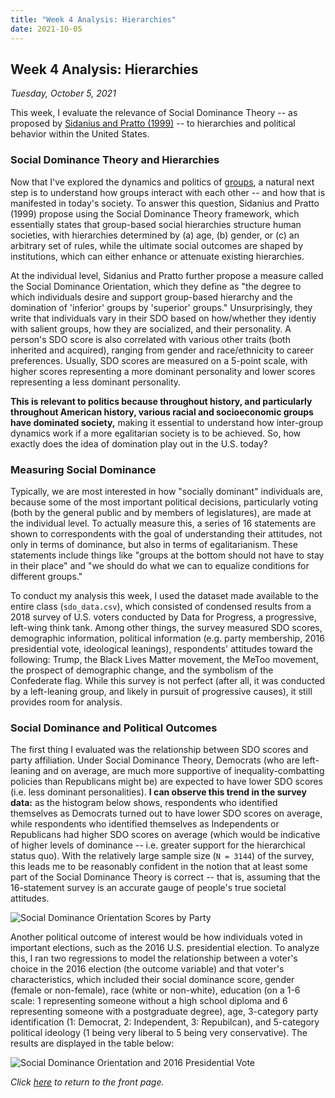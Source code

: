 ```yaml
---
title: "Week 4 Analysis: Hierarchies"
date: 2021-10-05
---
```

## Week 4 Analysis: Hierarchies
*Tuesday, October 5, 2021*

This week, I evaluate the relevance of Social Dominance Theory -- as proposed by [Sidanius and Pratto (1999)](https://www.cambridge.org/core/books/social-dominance/ADA29C256881001463D6E2777404DB95) -- to hierarchies and political behavior within the United States.

### Social Dominance Theory and Hierarchies
Now that I've explored the dynamics and politics of [groups](https://yanxifang.github.io/Gov-1372/2021/09/28/Week-Three-Blog-Post.html), a natural next step is to understand how groups interact with each other -- and how that is manifested in today's society. To answer this question, Sidanius and Pratto (1999) propose using the Social Dominance Theory framework, which essentially states that group-based social hierarchies structure human societies, with hierarchies determined by (a) age, (b) gender, or (c) an arbitrary set of rules, while the ultimate social outcomes are shaped by institutions, which can either enhance or attenuate existing hierarchies.

At the individual level, Sidanius and Pratto further propose a measure called the Social Dominance Orientation, which they define as "the degree to which individuals desire and support group-based hierarchy and the domination of 'inferior' groups by 'superior' groups." Unsurprisingly, they write that individuals vary in their SDO based on how/whether they identiy with salient groups, how they are socialized, and their personality. A person's SDO score is also correlated with various other traits (both inherited and acquired), ranging from gender and race/ethnicity to career preferences. Usually, SDO scores are measured on a 5-point scale, with higher scores representing a more dominant personality and lower scores representing a less dominant personality.

**This is relevant to politics because throughout history, and particularly throughout American history, various racial and socioeconomic groups have dominated society,** making it essential to understand how inter-group dynamics work if a more egalitarian society is to be achieved. So, how exactly does the idea of domination play out in the U.S. today?

### Measuring Social Dominance
Typically, we are most interested in how "socially dominant" individuals are, because some of the most important political decisions, particularly voting (both by the general public and by members of legislatures), are made at the individual level. To actually measure this, a series of 16 statements are shown to correspondents with the goal of understanding their attitudes, not only in terms of dominance, but also in terms of egalitarianism. These statements include things like "groups at the bottom should not have to stay in their place" and "we should do what we can to equalize conditions for different groups."

To conduct my analysis this week, I used the dataset made available to the entire class (`sdo_data.csv`), which consisted of condensed results from a 2018 survey of U.S. voters conducted by Data for Progress, a progressive, left-wing think tank. Among other things, the survey measured SDO scores, demographic information, political information (e.g. party membership, 2016 presidential vote, ideological leanings), respondents' attitudes toward the following: Trump, the Black Lives Matter movement, the MeToo movement, the prospect of demographic change, and the symbolism of the Confederate flag. While this survey is not perfect (after all, it was conducted by a left-leaning group, and likely in pursuit of progressive causes), it still provides room for analysis.

### Social Dominance and Political Outcomes
The first thing I evaluated was the relationship between SDO scores and party affiliation. Under Social Dominance Theory, Democrats (who are left-leaning and on average, are much more supportive of inequality-combatting policies than Republicans might be) are expected to have lower SDO scores (i.e. less dominant personalities). **I can observe this trend in the survey data:** as the histogram below shows, respondents who identified themselves as Democrats turned out to have lower SDO scores on average, while respondents who identified themselves as Independents or Republicans had higher SDO scores on average (which would be indicative of higher levels of dominance -- i.e. greater support for the hierarchical status quo). With the relatively large sample size (`N = 3144`) of the survey, this leads me to be reasonably confident in the notion that at least some part of the Social Dominance Theory is correct -- that is, assuming that the 16-statement survey is an accurate gauge of people's true societal attitudes.

![Social Dominance Orientation Scores by Party](https://yanxifang.github.io/Gov-1372/images/social_dominance_byparty.png)

Another political outcome of interest would be how individuals voted in important elections, such as the 2016 U.S. presidential election. To analyze this, I ran two regressions to model the relationship between a voter's choice in the 2016 election (the outcome variable) and that voter's characteristics, which included their social dominance score,  gender (female or non-female), race (white or non-white), education (on a 1-6 scale: 1 representing someone without a high school diploma and 6 representing someone with a postgraduate degree), age, 3-category party identification (1: Democrat, 2: Independent, 3: Repubilcan), and 5-category political ideology (1 being very liberal to 5 being very conservative). The results are displayed in the table below:

![Social Dominance Orientation and 2016 Presidential Vote](https://yanxifang.github.io/Gov-1372/images/social_dominance_repvote2016.PNG)

*Click [here](https://yanxifang.github.io/Gov-1372/) to return to the front page.*
